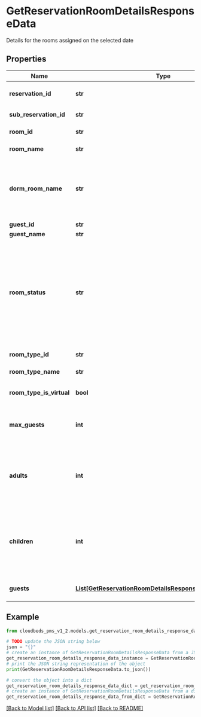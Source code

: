 # GetReservationRoomDetailsResponseData

Details for the rooms assigned on the selected date

## Properties

Name | Type | Description | Notes
------------ | ------------- | ------------- | -------------
**reservation_id** | **str** | Reservation Unique Identifier. | [optional] 
**sub_reservation_id** | **str** | Subreservation Unique Identifier | [optional] 
**room_id** | **str** | ID of room assigned | [optional] 
**room_name** | **str** | Name of room assigned | [optional] 
**dorm_room_name** | **str** | Name of the dorm room. Used for the shared dorm beds that are organized into rooms within the same room type. | [optional] 
**guest_id** | **str** | Guest Identifier | [optional] 
**guest_name** | **str** | Guest Name | [optional] 
**room_status** | **str** | Room status&lt;br /&gt; &#39;cancelled&#39; - Reservation with this room was canceled&lt;br /&gt; &#39;checked_out&#39; - Guest already left the room&lt;br /&gt; &#39;in_house&#39; - Guest is in the room&lt;br /&gt; &#39;not_checked_in&#39; - Guest isn&#39;t checked-in yet | [optional] 
**room_type_id** | **str** | ID of room type assigned | [optional] 
**room_type_name** | **str** | Name of room type assigned | [optional] 
**room_type_is_virtual** | **bool** | If room is virtual (true) or physical (false) | [optional] 
**max_guests** | **int** | Maximum number of guests that room type permits | [optional] 
**adults** | **int** | Number of adults registered to room (this does not mean there will be this number of guests in guests array) | [optional] 
**children** | **int** | Number of children registered to room (this does not mean there will be this number of guests in guests array) | [optional] 
**guests** | [**List[GetReservationRoomDetailsResponseDataGuestsInner]**](GetReservationRoomDetailsResponseDataGuestsInner.md) | Array with all guests assigned to room | [optional] 

## Example

```python
from cloudbeds_pms_v1_2.models.get_reservation_room_details_response_data import GetReservationRoomDetailsResponseData

# TODO update the JSON string below
json = "{}"
# create an instance of GetReservationRoomDetailsResponseData from a JSON string
get_reservation_room_details_response_data_instance = GetReservationRoomDetailsResponseData.from_json(json)
# print the JSON string representation of the object
print(GetReservationRoomDetailsResponseData.to_json())

# convert the object into a dict
get_reservation_room_details_response_data_dict = get_reservation_room_details_response_data_instance.to_dict()
# create an instance of GetReservationRoomDetailsResponseData from a dict
get_reservation_room_details_response_data_from_dict = GetReservationRoomDetailsResponseData.from_dict(get_reservation_room_details_response_data_dict)
```
[[Back to Model list]](../README.md#documentation-for-models) [[Back to API list]](../README.md#documentation-for-api-endpoints) [[Back to README]](../README.md)


